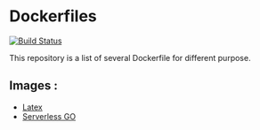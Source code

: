# Dockerfiles

[![Build Status](https://travis-ci.org/Patouche/dockerfiles.svg?branch=master)](https://travis-ci.org/Patouche/dockerfiles)

This repository is a list of several Dockerfile for different purpose.

## Images :

* [Latex](./latex/README.md)
* [Serverless GO](./serverless-go/README.md)
